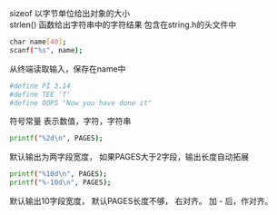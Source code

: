 sizeof 以字节单位给出对象的大小   
strlen() 函数给出字符串中的字符结果 包含在string.h的头文件中

```bash 
char name[40]; 
scanf("%s", name); 
```
从终端读取输入，保存在name中   

```bash
#define PI 3.14
#define TEE 'T'
#define OOPS "Now you have done it"
```
符号常量 表示数值，字符，字符串

```bash
printf("%2d\n", PAGES);
```   
默认输出为两字段宽度， 如果PAGES大于2字段，输出长度自动拓展   

```bash
printf("%10d\n", PAGES);
printf("%-10d\n", PAGES);
```   
默认输出10字段宽度， 默认PAGES长度不够， 右对齐。 加 - 后，作对齐。  
